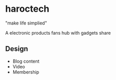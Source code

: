 # haroctech

"make life simplied"

A electronic products fans hub with gadgets share

## Design

* Blog content
* Video
* Membership 
